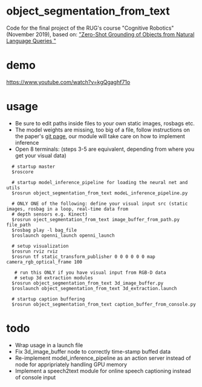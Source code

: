 # object_segmentation_from_text
Code for the final project of the RUG's course "Cognitive Robotics" (November 2019), based on: ["Zero-Shot Grounding of Objects from Natural Language Queries
"](https://arxiv.org/abs/1908.07129)

# demo
https://www.youtube.com/watch?v=kgQgaghf71o

# usage
- Be sure to edit paths inside files to your own static images, rosbags etc.
- The model weights are missing, too big of a file, follow instructions on the paper's [git page](https://github.com/TheShadow29/zsgnet-pytorch), our module will take care on how to implement inference
- Open 8 terminals: (steps 3-5 are equivalent, depending from where you get your visual data)
```
  # startup master
  $roscore
  
  # startup model_inference_pipeline for loading the neural net and utils
  $rosrun object_segmentation_from_text modeL_inference_pipeline.py
  
  # ONLY ONE of the following: define your visual input src (static images, rosbag in a loop, real-time data from
  # depth sensors e.g. Kinect)
  $rosrun oject_segmentation_from_text image_buffer_from_path.py file_path  
  $rosbag play -l bag_file 
  $roslaunch openni_launch openni_launch
  
  # setup visualization
  $rosrun rviz rviz 
  $rosrun tf static_transform_publisher 0 0 0 0 0 0 map camera_rgb_optical_frame 100
  
   # run this ONLY if you have visual input from RGB-D data
   # setup 3d extraction modules
  $rosrun object_segmentation_from_text 3d_image_buffer.py 
  $roslaunch object_segmentation_from_text 3d_extraction.launch
  
  # startup caption buffering
  $rosrun object_segmentation_from_text caption_buffer_from_console.py
 ```

# todo
- Wrap usage in a launch file
- Fix 3d_image_buffer node to correctly time-stamp buffed data
- Re-implement model_inference_pipeline as an action server instead of node for appripriately handling GPU memory
- Implement a speech2text module for online speech captioning instead of console input
